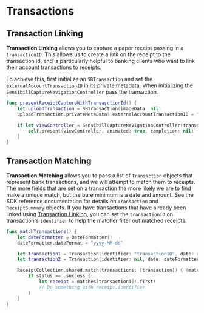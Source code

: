 # Transactions

## Transaction Linking
**Transaction Linking** allows you to capture a paper receipt passing in a `transactionID`. This allows us to create a link on the receipt to the transaction id, and is particularly helpful to banking clients who want to link their account transactions to receipts.

To achieve this, first initialize an `SBTransaction` and set the `externalAccountTransactionID` in its private metadata. When initializing the `SensibillCaptureNavigationController` pass the transaction.

```swift
func presentReceiptCaptureWithTransasctionId() {
    let uploadTransaction = SBTransaction(imageData: nil)
    uploadTransaction.privateMetaData?.externalAccountTransactionID = "transactionID"

    if let viewController = SensibillCaptureNavigationController(transaction: uploadTransaction, exitAfterCapture: true) {
        self.present(viewController, animated: true, completion: nil)
    }
}
```

## Transaction Matching
**Transaction Matching** allows you to pass a list of `Transaction` objects that represent bank transactions, and we will attempt to match them to receipts. The more fields that are set on a transaction the more likely we are to find make a unique match, but the bare minimum is a date and amount. See the SDK reference documentation for details on `Transaction` and `ReceiptSummary` objects. If you have transactions that have already been linked using [Transaction Linking](#transaction-linking), you can set the `transactionID` on transaction's `identifier` to help the matcher filter out matched receipts.

```swift
func matchTransactions() {
    let dateFormatter = DateFormatter()
    dateFormatter.dateFormat = "yyyy-MM-dd"

    let transaction1 = Transaction(identifier: "transactionID", date: dateFormatter.date(from: "2018-05-22"), amount: 2.93, currencyCode: "CAD", merchant: "Tim Hortons")
    let transaction2 = Transaction(identifier: nil, date: dateFormatter.date(from: "2018-05-22"), amount: 26.10, currencyCode: "CAD", merchant: nil)

    ReceiptCollection.shared.match(transactions: [transaction]) { (matches, status) in
        if status == .success {
            let receipt = matches[transaction1]!.first!
            // Do something with receipt.identifier
        }
    }
}
```
